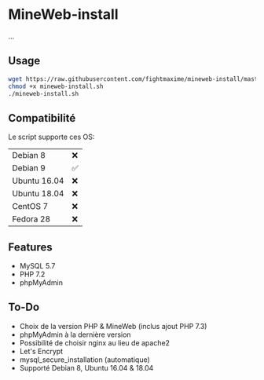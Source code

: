 # MineWeb-install
...
## Usage
```sh
wget https://raw.githubusercontent.com/fightmaxime/mineweb-install/master/mineweb-install.sh
chmod +x mineweb-install.sh
./mineweb-install.sh
```
## Compatibilité

Le script supporte ces OS:

|        |   |
|--------|---|
| Debian 8 | ❌  |
| Debian 9 | ✅ |
| Ubuntu 16.04 | ❌  |
| Ubuntu 18.04 | ❌  |
| CentOS 7 | ❌  |
| Fedora 28 | ❌  |
## Features
* MySQL 5.7
* PHP 7.2
* phpMyAdmin
## To-Do
* Choix de la version PHP & MineWeb (inclus ajout PHP 7.3)
* phpMyAdmin à la dernière version
* Possibilité de choisir nginx au lieu de apache2
* Let's Encrypt
* mysql_secure_installation (automatique)
* Supporté Debian 8, Ubuntu 16.04 & 18.04
